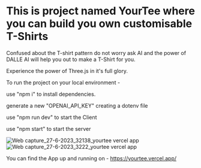 # This is project named YourTee where you can build you own customisable T-Shirts
Confused about the T-shirt pattern do not worry ask AI and the power of DALLE AI will help you out to make a T-Shirt for you.

Experience the power of Three.js in it's full glory.






To run the project on your local environment -

  use "npm i" to install dependencies.

  generate a new "OPENAI_API_KEY" creating a dotenv file

use "npm run dev" to start the Client 

use "npm start" to start the server





![Web capture_27-6-2023_32138_yourtee vercel app](https://github.com/PrinceElixir/ThreeJS-Project/assets/54557173/f7214b58-f7ce-432d-8259-b063095e404a)
![Web capture_27-6-2023_3222_yourtee vercel app](https://github.com/PrinceElixir/ThreeJS-Project/assets/54557173/6352e3c3-cc7b-480c-9096-b9b49976e7e7)



You can find the App up and running on - 
https://yourtee.vercel.app/
